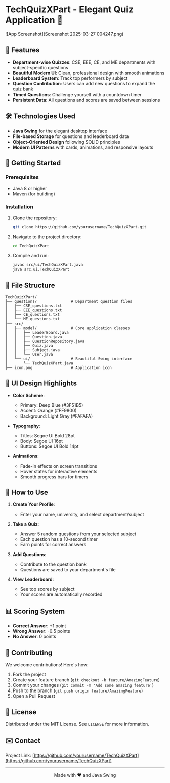 # TechQuizXPart - Elegant Quiz Application 🚀

![App Screenshot](Screenshot 2025-03-27 004247.png) 

## 🌟 Features

- **Department-wise Quizzes**: CSE, EEE, CE, and ME departments with subject-specific questions
- **Beautiful Modern UI**: Clean, professional design with smooth animations
- **Leaderboard System**: Track top performers by subject
- **Question Contribution**: Users can add new questions to expand the quiz bank
- **Timed Questions**: Challenge yourself with a countdown timer
- **Persistent Data**: All questions and scores are saved between sessions

## 🛠️ Technologies Used

- **Java Swing** for the elegant desktop interface
- **File-based Storage** for questions and leaderboard data
- **Object-Oriented Design** following SOLID principles
- **Modern UI Patterns** with cards, animations, and responsive layouts

## 🚀 Getting Started

### Prerequisites
- Java 8 or higher
- Maven (for building)

### Installation
1. Clone the repository:
   ```bash
   git clone https://github.com/yourusername/TechQuizXPart.git
   ```
2. Navigate to the project directory:
   ```bash
   cd TechQuizXPart
   ```
3. Compile and run:
   ```bash
   javac src/ui/TechQuizXPart.java
   java src.ui.TechQuizXPart
   ```

## 📂 File Structure
```
TechQuizXPart/
├── questions/               # Department question files
│   ├── CSE_questions.txt
│   ├── EEE_questions.txt
│   ├── CE_questions.txt
│   └── ME_questions.txt
├── src/
│   ├── model/               # Core application classes
│   │   ├── LeaderBoard.java
│   │   ├── Question.java
│   │   ├── QuestionRepository.java
│   │   ├── Quiz.java
│   │   ├── Subject.java
│   │   └── User.java
│   └── ui/                  # Beautiful Swing interface
│       └── TechQuizXPart.java
├── icon.png                 # Application icon

```

## 🎨 UI Design Highlights

- **Color Scheme**:
  - Primary: Deep Blue (#3F51B5)
  - Accent: Orange (#FF9800)
  - Background: Light Gray (#FAFAFA)

- **Typography**:
  - Titles: Segoe UI Bold 28pt
  - Body: Segoe UI 16pt
  - Buttons: Segoe UI Bold 14pt

- **Animations**:
  - Fade-in effects on screen transitions
  - Hover states for interactive elements
  - Smooth progress bars for timers

## 📝 How to Use

1. **Create Your Profile**:
   - Enter your name, university, and select department/subject

2. **Take a Quiz**:
   - Answer 5 random questions from your selected subject
   - Each question has a 10-second timer
   - Earn points for correct answers

3. **Add Questions**:
   - Contribute to the question bank
   - Questions are saved to your department's file

4. **View Leaderboard**:
   - See top scores by subject
   - Your scores are automatically recorded

## 📊 Scoring System

- **Correct Answer**: +1 point
- **Wrong Answer**: -0.5 points
- **No Answer**: 0 points

## 🤝 Contributing

We welcome contributions! Here's how:

1. Fork the project
2. Create your feature branch (`git checkout -b feature/AmazingFeature`)
3. Commit your changes (`git commit -m 'Add some amazing feature'`)
4. Push to the branch (`git push origin feature/AmazingFeature`)
5. Open a Pull Request

## 📜 License

Distributed under the MIT License. See `LICENSE` for more information.

## ✉️ Contact


Project Link: [https://github.com/yourusername/TechQuizXPart](https://github.com/yourusername/TechQuizXPart)

---

<div align="center">
  Made with ❤️ and Java Swing
</div>